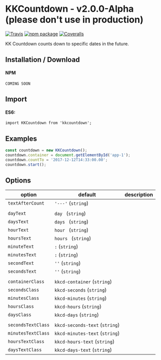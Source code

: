 # KKCountdown - v2.0.0-Alpha (please don't use in production)

[![Travis][build-badge]][build]
[![npm package][npm-badge]][npm]
[![Coveralls][coveralls-badge]][coveralls]

KK Countdown counts down to specific dates in the future.

Installation / Download
-----------------------

#### NPM
`COMING SOON`

Import
--------
#### ES6:
`import KKCountdown from 'kkcountdown';`

Examples
--------
```javascript
const countdown = new KKCountdown();
countdown.container = document.getElementById('app-1');
countdown.countTo = '2017-12-12T14:33:00.00';
countdown.start();
```

Options
-------

| option      | default         | description |
|-------------|-----------------|-------------|
| `textAfterCount`      | `'---'` (`string`) |             |
||||
| `dayText`      | `day ` (`string`) |             |
| `daysText`      | `days ` (`string`) |             |
| `hourText`      | `hour ` (`string`) |             |
| `hoursText`      | `hours ` (`string`) |             |
| `minuteText`      | `:` (`string`) |             |
| `minutesText`      | `:` (`string`) |             |
| `secondText`      | `''` (`string`) |             |
| `secondsText`      | `''` (`string`) |             |
||||
| `containerClass`      | `kkcd-container` (`string`) |             |
| `secondsClass`      | `kkcd-seconds` (`string`) |             |
| `minutesClass`      | `kkcd-minutes` (`string`) |             |
| `hoursClass`      | `kkcd-hours` (`string`) |             |
| `daysClass`      | `kkcd-days` (`string`) |             |
||||
| `secondsTextClass`      | `kkcd-seconds-text` (`string`) |             |
| `minutesTextClass`      | `kkcd-minutes-text` (`string`) |             |
| `hoursTextClass`      | `kkcd-hours-text` (`string`) |             |
| `daysTextClass`      | `kkcd-days-text` (`string`) |             |


[build-badge]: https://img.shields.io/travis/user/repo/master.png?style=flat-square
[build]: https://travis-ci.org/KrzysiekF/kkcountdown

[npm-badge]: https://img.shields.io/npm/v/npm-package.png?style=flat-square
[npm]: https://www.npmjs.org/package/npm-package

[coveralls-badge]: https://img.shields.io/coveralls/user/repo/master.png?style=flat-square
[coveralls]: https://coveralls.io/github/KrzysiekF/kkcountdown
